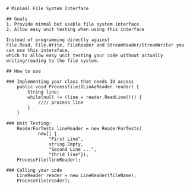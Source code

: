 	# Minimal File System Interface

	## Goals
	1. Provide minmal but usable file system interface
	2. Allow easy unit testing when using this interface
	
	Instead of programming directly against 
	File.Read, File.Write, FileReader and StreamReader/StreamWriter you can use this interaface, 
	which to allow easy unit testing your code without actually writing/reading to the file system.

	## How to use

	### Implementing your class that needs IO access
	    public void ProcessFile(ILinAeReader reader) {
		    String line;
		    while(null != (line = reader.ReadLine())) {
			    //// process line
		    }
	    }

	### Unit Testing:
	    ReaderForTests lineReader = new ReaderForTests(
                new[] {
                    "First Line",
                    string.Empty,
                    "Second Line ...",
                    "Thrid line"});
	    ProcessFile(lineReader);

	### Calling your code
	    LineReader reader = new LineReader(fileName);
	    ProcessFile(reader);

	

